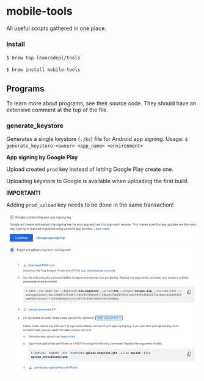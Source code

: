 # mobile-tools

All useful scripts gathered in one place.

### Install

`$ brew tap leancodepl/tools`

`$ brew install mobile-tools`

## Programs

To learn more about programs, see their source code. They should have an
extensive comment at the top of the file.

### generate_keystore

Generates a single keystore (`.jks`) file for Android app signing.
Usage: `$ generate_keystore <owner> <app_name> <environment>`

**App signing by Google Play**

Upload created `prod` key instead of letting Google Play create one.

Uploading keystore to Google is available when uploading the first build.

**IMPORTANT!**

Adding `prod_upload` key needs to be done in the same transaction!

![](img/generate-keystores_1.png) ![](img/generate-keystores_2.png)
